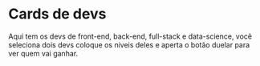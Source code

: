 # Cards de devs 

Aqui tem os devs de front-end, back-end, full-stack e data-science, você seleciona dois devs coloque os niveis deles e aperta o botão duelar para ver quem vai ganhar.